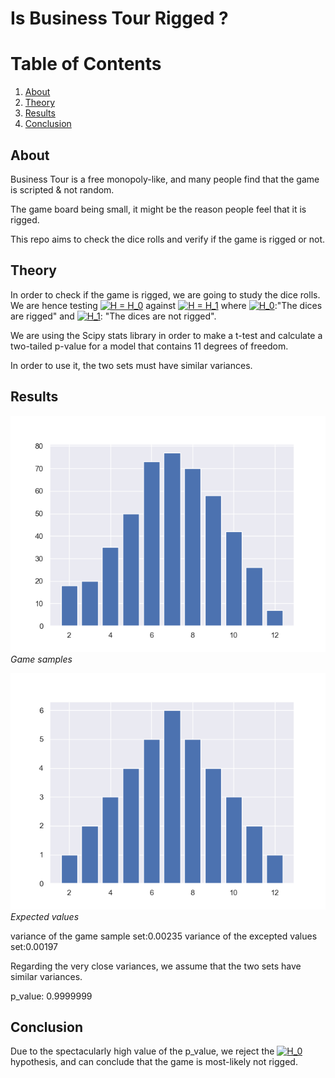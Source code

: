 # Is Business Tour Rigged ?

# Table of Contents
1. [About](#About)
2. [Theory](#Theory)
3. [Results](#Results)
4. [Conclusion](Conclusion)

## About

Business Tour is a free monopoly-like, and many people find that the game is scripted & not random.

The game board being small, it might be the reason people feel that it is rigged.

This repo aims to check the dice rolls and verify if the game is rigged or not.

## Theory

In order to check if the game is rigged, we are going to study the dice rolls. We are hence testing <a href="https://www.codecogs.com/eqnedit.php?latex=H&space;=&space;H_0" target="_blank"><img src="https://latex.codecogs.com/gif.latex?H&space;=&space;H_0" title="H = H_0" /></a> against <a href="https://www.codecogs.com/eqnedit.php?latex=H&space;=&space;H_1" target="_blank"><img src="https://latex.codecogs.com/gif.latex?H&space;=&space;H_1" title="H = H_1" /></a> where <a href="https://www.codecogs.com/eqnedit.php?latex=H_0" target="_blank"><img src="https://latex.codecogs.com/gif.latex?H_0" title="H_0" /></a>:"The dices are rigged" and <a href="https://www.codecogs.com/eqnedit.php?latex=H_1" target="_blank"><img src="https://latex.codecogs.com/gif.latex?H_1" title="H_1" /></a>: "The dices are not rigged".

We are using the Scipy stats library in order to make a t-test and calculate a two-tailed p-value for a model that contains 11 degrees of freedom.

In order to use it, the two sets must have similar variances.
## Results


![GitHub Logo](/businessTour/img/gathered_data.png)
*Game samples*

![GitHub Logo](/businessTour/img/real_values.png)
*Expected values*

variance of the game sample set:0.00235
variance of the excepted values set:0.00197  

Regarding the very close variances, we assume that the two sets have similar variances.

p_value:
0.9999999

## Conclusion
Due to the spectacularly high value of the p_value, we reject the <a href="https://www.codecogs.com/eqnedit.php?latex=H_0" target="_blank"><img src="https://latex.codecogs.com/gif.latex?H_0" title="H_0" /></a> hypothesis, and can conclude that the game is most-likely not rigged.
 

